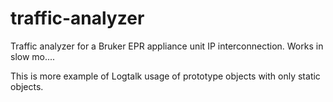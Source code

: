 # traffic-analyzer
Traffic analyzer for a Bruker EPR appliance unit IP interconnection. Works in slow mo....

This is more example of Logtalk usage of prototype objects with only static objects.
